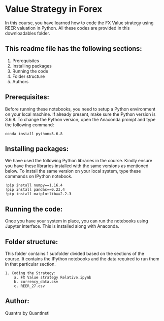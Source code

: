 # Value Strategy in Forex

In this course, you have learned how to code the FX Value strategy using REER valuation in Python. All these codes are provided in this downloadables folder.

## This readme file has the following sections:
1. Prerequisites
2. Installing packages
3. Running the code
4. Folder structure
5. Authors

## Prerequisites:
Before running these notebooks, you need to setup a Python environment on your local machine. If already present, make sure the Python version is 3.6.8. To change the Python version, open the Anaconda prompt and type the following command: 

	conda install python=3.6.8

## Installing packages:
We have used the following Python libraries in the course. Kindly ensure you have these libraries installed with the same versions as mentioned below. To install the same version on your local system, type these commands on IPython notebook.

    !pip install numpy==1.16.4
    !pip install pandas==0.23.4
    !pip install matplotlib==2.2.3
  
## Running the code:
Once you have your system in place, you can run the notebooks using Jupyter interface. This is installed along with Anaconda.

## Folder structure:
This folder contains 1 subfolder divided based on the sections of the course. It contains the IPython notebooks and the data required to run them in that particular section.

	1. Coding the Strategy:
		a. FX Value strategy Relative.ipynb
		b. currency_data.csv
		c. REER_27.csv

## Author:
Quantra by QuantInsti
  

